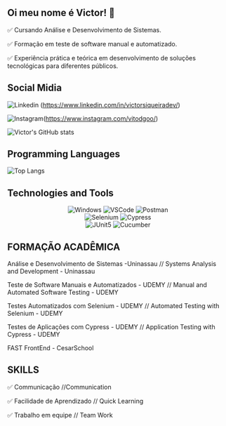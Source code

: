 ## Oi meu nome é Victor! 👋

✅ Cursando Análise e Desenvolvimento de Sistemas.

✅ Formação em teste de software manual e automatizado.

✅ Experiência prática e teórica em desenvolvimento de soluções tecnológicas para diferentes públicos.


## Social Midia 

![Linkedin](https://img.shields.io/badge/LinkedIn-0077B5?style=for-the-badge&logo=linkedin&logoColor=white) (https://www.linkedin.com/in/victorsiqueiradev/) 

![Instagram](https://img.shields.io/badge/Instagram-FF0000?style=for-the-badge&logo=instagram&logoColor=pink)(https://www.instagram.com/vitodgoo/)



![Victor's GitHub stats](https://github-readme-stats.vercel.app/api?username=victorsiqueiraDev&show_icons=true&theme=transparent)

## Programming Languages

![Top Langs](https://github-readme-stats.vercel.app/api/top-langs/?username=victorsiqueiraDev&langs_count=8&theme=dark)

## Technologies and Tools

<div align="center">

<img alt="Windows" src="https://img.shields.io/badge/Windows-0078D6?style=for-the-badge&logo=windows&logoColor=white" />


<img alt="VSCode" src="https://img.shields.io/badge/Visual_Studio_Code-0078D4?style=for-the-badge&logo=visual%20studio%20code&logoColor=white" />


<img alt="Postman" src="https://img.shields.io/badge/Postman-FF6C37.svg?style=for-the-badge&logo=Postman&logoColor=white" />

<br>


<img alt="Selenium" src="https://img.shields.io/badge/Selenium-43B02A.svg?style=for-the-badge&logo=Selenium&logoColor=white" />

<img alt="Cypress" src="https://img.shields.io/badge/Cypress-17202C.svg?style=for-the-badge&logo=Cypress&logoColor=white" />

<br>

<img alt="JUnit5" src="https://img.shields.io/badge/JUnit5-25A162.svg?style=for-the-badge&logo=JUnit5&logoColor=white" />

<img alt="Cucumber" src="https://img.shields.io/badge/Cucumber-23D96C.svg?style=for-the-badge&logo=Cucumber&logoColor=white" />

</div>



## FORMAÇÃO ACADÊMICA 

Análise e Desenvolvimento de Sistemas -Uninassau // Systems Analysis and Development - Uninassau

Teste de Software Manuais e Automatizados - UDEMY // Manual and Automated Software Testing - UDEMY

Testes Automatizados com Selenium - UDEMY // Automated Testing with Selenium - UDEMY

Testes de Aplicações com Cypress - UDEMY // Application Testing with Cypress - UDEMY

FAST FrontEnd - CesarSchool 



## SKILLS

✅ Communicação //Communication

✅ Facilidade de Aprendizado // Quick Learning

✅ Trabalho em equipe // Team Work
